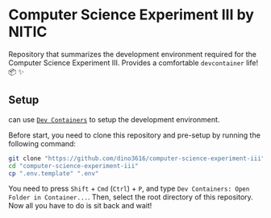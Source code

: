 # Computer Science Experiment III by NITIC

Repository that summarizes the development environment required for the Computer Science Experiment III. Provides a comfortable `devcontainer` life! 📦 ✨

## Setup

can use [`Dev Containers`](https://github.com/microsoft/vscode-dev-containers) to setup the development environment.

Before start, you need to clone this repository and pre-setup by running the following command:

```bash
git clone "https://github.com/dino3616/computer-science-experiment-iii"
cd "computer-science-experiment-iii"
cp ".env.template" ".env"
```

You need to press `Shift` + `Cmd` (`Ctrl`) + `P`, and type `Dev Containers: Open Folder in Container...`. Then, select the root directory of this repository.
Now all you have to do is sit back and wait!

